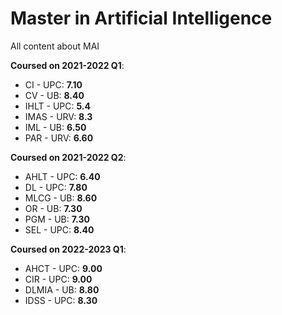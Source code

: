 # Master in Artificial Intelligence


All content about MAI 

**Coursed on 2021-2022 Q1**:
  * CI - UPC: **7.10**
  * CV - UB: **8.40**
  * IHLT - UPC: **5.4**  
  * IMAS - URV: **8.3**
  * IML - UB: **6.50**
  * PAR - URV: **6.60**
  
**Coursed on 2021-2022 Q2**:
  * AHLT - UPC: **6.40** 
  * DL - UPC: **7.80**
  * MLCG - UB: **8.60**
  * OR - UB: **7.30**
  * PGM - UB: **7.30**
  * SEL - UPC: **8.40**
  
 **Coursed on 2022-2023 Q1**:
  * AHCT - UPC: **9.00**
  * CIR - UPC: **9.00**
  * DLMIA - UB: **8.80**
  * IDSS - UPC: **8.30**

